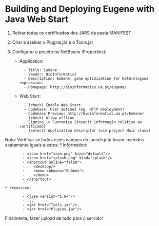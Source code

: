 Building and Deploying Eugene with Java Web Start
=================================================


1. Retirar todas os certificados dos JARS da pasta MANIFEST
2. Criar e assinar o Plugins.jar e o Tools.jar
3. Configurar o projeto no NetBeans (Properties):

    * Application:    
            
            - Title: EuGene
            - Vendor: BioInformatics
            - Description: EuGene, gene optimization for heterologous expression.
            - Homepage: http://bioinformatics.ua.pt/eugene/
    
    * Web Start:
    
            - (check) Enable Web Start
            - Codebase: User defined (eg. HTTP deployment)
            - Codebase Preview: http://bioinformatics.ua.pt/EuGene/
            - (check) Allow offline
            - Signing -> Customize (inserir informação relativa ao certificado)
            - (select) Application descriptor (use project Main class)
    
Nota: Verificar se todos estes campos do launch.jnlp foram inseridos exatamente iguais a estes:
    * information:
            
            - <icon href="icon.png" kind="default"/>
            - <icon href="splash.png" kind="splash"/>
            - <shortcut online="false">
            -    <desktop/>
            -    <menu submenu="EuGene">
            -    </menu>
            - </shortcut>
            
    * resources:
    
            - <j2se version="1.6+"/>
            - ...
            - <jar href="Tools.jar"/>
            - <jar href="Plugins.jar"/>


Finalmente, fazer upload de tudo para o servidor
